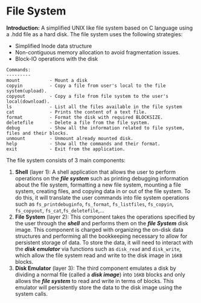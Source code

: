 # File System

**Introduction:**  A simplified UNIX like file system based on C language using a .hdd file as a hard disk. The file system uses the following strategies:
 - Simplified Inode data structure
 - Non-contiguous memory allocation to avoid fragmentation issues.
 - Block-IO operations with the disk
```
Commands:
---------
mount			- Mount a disk
copyin			- Copy a file from user's local to the file system(upload).
copyout			- Copy a file from file system to the user's local(download).
ls				- List all the files available in the file system
cat				- Prints the content of a text file.
format			- Format the disk with required BLOCKSIZE.
deletefile		- Delete a file from the file system.
debug			- Show all the information related to file system, files and their blocks.
unmount			- Unmount already mounted disk.
help			- Show all the commands and their format.
exit			- Exit from the application.
```

The file system consists of 3 main components:
 1. **Shell** (layer 1): A shell application that allows the user to perform operations on the ***file system*** such as printing debugging information about the file system, formatting a new file system, mounting a file system, creating files, and copying data in or out of the file system. To do this, it will translate the user commands into file system operations such as `fs_printdebuginfo`, `fs_format`, `fs_listfiles`, `fs_copyin`, `fs_copyout`, `fs_cat`,`fs_deletefile`,...
 2. **File System** (layer 2): This component takes the operations specified by the user through the  ***shell***  and performs them on the  ***file System***  disk image. This component is charged with organizing the on-disk data structures and performing all the bookkeeping necessary to allow for persistent storage of data. To store the data, it will need to interact with the  ***disk emulator***  via functions such as  `disk_read`  and  `disk_write`, which allow the file system read and write to the disk image in  `16KB`  blocks.
 3. **Disk Emulator** (layer 3): The third component emulates a disk by dividing a normal file (called a  ***disk image***) into  `16KB`  blocks and only allows the  ***file system***  to read and write in terms of blocks. This emulator will persistently store the data to the disk image using the system calls.
